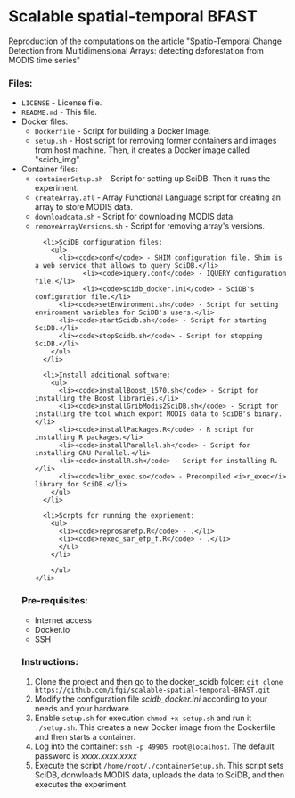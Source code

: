 Scalable spatial-temporal BFAST
=================

Reproduction of the computations on the article "Spatio-Temporal Change Detection from Multidimensional Arrays: detecting deforestation from MODIS time series"


<h3>Files:</h3>
<ul>
	<li><code>LICENSE</code> - License file.</li>
	<li><code>README.md</code> - This file.</li>
	<li>Docker files:
		<ul>
			<li><code>Dockerfile</code> - Script for building a Docker Image.</li>
			<li><code>setup.sh</code> - Host script for removing former containers and images from host machine. Then, it creates a Docker image called "scidb_img".</li>
		</ul>
	</li>
	<li>Container files:
		<ul>
      <li><code>containerSetup.sh</code> - Script for setting up SciDB. Then it runs the experiment.</li>
      <li><code>createArray.afl</code> - Array Functional Language script for creating an array to store MODIS data.</li>
      <li><code>downloaddata.sh</code> - Script for downloading MODIS data.</li>
      <li><code>removeArrayVersions.sh</code> - Script for removing array's versions.</li>

      <li>SciDB configuration files:
        <ul>
          <li><code>conf</code> - SHIM configuration file. Shim is a web service that allows to query SciDB.</li>
    			<li><code>iquery.conf</code> - IQUERY configuration file.</li>
    			<li><code>scidb_docker.ini</code> - SciDB's configuration file.</li>
          <li><code>setEnvironment.sh</code> - Script for setting environment variables for SciDB's users.</li>
          <li><code>startScidb.sh</code> - Script for starting SciDB.</li>
          <li><code>stopScidb.sh</code> - Script for stopping SciDB.</li>
        </ul>
      </li>

      <li>Install additional software:
        <ul>
          <li><code>installBoost_1570.sh</code> - Script for installing the Boost libraries.</li>
          <li><code>installGribModis2SciDB.sh</code> - Script for installing the tool which export MODIS data to SciDB's binary.</li>
          <li><code>installPackages.R</code> - R script for installing R packages.</li>
          <li><code>installParallel.sh</code> - Script for installing GNU Parallel.</li>
          <li><code>installR.sh</code> - Script for installing R.</li>
          <li><code>libr_exec.so</code> - Precompiled <i>r_exec</i> library for SciDB.</li>
        </ul>
      </li>

      <li>Scrpts for running the expriement:
        <ul>
          <li><code>reprosarefp.R</code> - .</li>
          <li><code>rexec_sar_efp_f.R</code> - .</li>
          </ul>
        </li>

		</ul>
	</li>
</ul>



<h3>Pre-requisites:</h3>
  <ul>
    <li>Internet access</li>
    <li>Docker.io</li>
  <li>SSH</li>
</ul>



<h3>Instructions:</h3>
<ol>
	<li>Clone the project and then go to the docker_scidb folder: <code>git clone https://github.com/ifgi/scalable-spatial-temporal-BFAST.git</code></li>
	<li>Modify the configuration file <em>scidb_docker.ini</em> according to your needs and your hardware.</li>
	<li>Enable <code>setup.sh</code> for execution <code>chmod +x setup.sh</code> and run it <code>./setup.sh</code>. This creates a new Docker image from the Dockerfile and then starts a container.</li>
	<li>Log into the container: <code>ssh -p 49905 root@localhost</code>. The default password is <em>xxxx.xxxx.xxxx</em></li>
	<li>Execute the script <code>/home/root/./containerSetup.sh</code>. This script sets SciDB, donwloads MODIS data, uploads the data to SciDB, and then executes the experiment.</li>
</ol>
